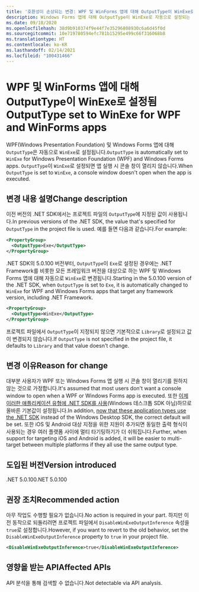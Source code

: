 ```yaml
---
title: '호환성이 손상되는 변경: WPF 및 WinForms 앱에 대해 OutputType이 WinExe로 설정됨'
description: Windows Forms 앱에 대해 OutputType이 WinExe로 자동으로 설정되는 .NET SDK 5.0.100의 호환성이 손상되는 변경에 대해 알아봅니다.
ms.date: 09/18/2020
ms.openlocfilehash: 38d9b910374f9e44f7e35296808930c6a6d45f0d
ms.sourcegitcommit: 10e719780594efc781b15295e499c66f316068b8
ms.translationtype: HT
ms.contentlocale: ko-KR
ms.lasthandoff: 02/14/2021
ms.locfileid: "100431466"
---
```

# <a name="outputtype-set-to-winexe-for-wpf-and-winforms-apps"></a><span data-ttu-id="da7ec-103">WPF 및 WinForms 앱에 대해 OutputType이 WinExe로 설정됨</span><span class="sxs-lookup"><span data-stu-id="da7ec-103">OutputType set to WinExe for WPF and WinForms apps</span></span>

<span data-ttu-id="da7ec-104">WPF(Windows Presentation Foundation) 및 Windows Forms 앱에 대해 `OutputType`은 자동으로 `WinExe`로 설정됩니다.</span><span class="sxs-lookup"><span data-stu-id="da7ec-104">`OutputType` is automatically set to `WinExe` for Windows Presentation Foundation (WPF) and Windows Forms apps.</span></span> <span data-ttu-id="da7ec-105">`OutputType`이 `WinExe`로 설정되면 앱 실행 시 콘솔 창이 열리지 않습니다.</span><span class="sxs-lookup"><span data-stu-id="da7ec-105">When `OutputType` is set to `WinExe`, a console window doesn't open when the app is executed.</span></span>

## <a name="change-description"></a><span data-ttu-id="da7ec-106">변경 내용 설명</span><span class="sxs-lookup"><span data-stu-id="da7ec-106">Change description</span></span>

<span data-ttu-id="da7ec-107">이전 버전의 .NET SDK에서는 프로젝트 파일의 `OutputType`에 지정된 값이 사용됩니다.</span><span class="sxs-lookup"><span data-stu-id="da7ec-107">In previous versions of the .NET SDK, the value that's specified for `OutputType` in the project file is used.</span></span> <span data-ttu-id="da7ec-108">예를 들면 다음과 같습니다.</span><span class="sxs-lookup"><span data-stu-id="da7ec-108">For example:</span></span>

```xml
<PropertyGroup>
  <OutputType>Exe</OutputType>
</PropertyGroup>
```

<span data-ttu-id="da7ec-109">.NET SDK의 5.0.100 버전부터, `OutputType`이 `Exe`로 설정된 경우에는 .NET Framework를 비롯한 모든 프레임워크 버전을 대상으로 하는 WPF 및 Windows Forms 앱에 대해 자동으로 `WinExe`로 변경됩니다.</span><span class="sxs-lookup"><span data-stu-id="da7ec-109">Starting in the 5.0.100 version of the .NET SDK, when `OutputType` is set to `Exe`, it is automatically changed to `WinExe` for WPF and Windows Forms apps that target any framework version, including .NET Framework.</span></span>

```xml
<PropertyGroup>
  <OutputType>WinExe</OutputType>
</PropertyGroup>
```

 <span data-ttu-id="da7ec-110">프로젝트 파일에서 `OutputType`이 지정되지 않으면 기본적으로 `Library`로 설정되고 값이 변경되지 않습니다.</span><span class="sxs-lookup"><span data-stu-id="da7ec-110">If `OutputType` is not specified in the project file, it defaults to `Library` and that value doesn't change.</span></span>

## <a name="reason-for-change"></a><span data-ttu-id="da7ec-111">변경 이유</span><span class="sxs-lookup"><span data-stu-id="da7ec-111">Reason for change</span></span>

<span data-ttu-id="da7ec-112">대부분 사용자가 WPF 또는 Windows Forms 앱 실행 시 콘솔 창이 열리기를 원하지 않는 것으로 가정합니다.</span><span class="sxs-lookup"><span data-stu-id="da7ec-112">It's assumed that most users don't want a console window to open when a WPF or Windows Forms app is executed.</span></span> <span data-ttu-id="da7ec-113">또한 [이제 이러한 애플리케이션 유형에 .NET SDK를 사용](sdk-and-target-framework-change.md)(Windows 데스크톱 SDK 아님)하므로 올바른 기본값이 설정됩니다.</span><span class="sxs-lookup"><span data-stu-id="da7ec-113">In addition, [now that these application types use the .NET SDK](sdk-and-target-framework-change.md) instead of the Windows Desktop SDK, the correct default will be set.</span></span> <span data-ttu-id="da7ec-114">또한 iOS 및 Android 대상 지정을 위한 지원이 추가되면 동일한 출력 형식이 사용되는 경우 여러 플랫폼 사이에 멀티 타기팅하기가 더 쉬워집니다.</span><span class="sxs-lookup"><span data-stu-id="da7ec-114">Further, when support for targeting iOS and Android is added, it will be easier to multi-target between multiple platforms if they all use the same output type.</span></span>

## <a name="version-introduced"></a><span data-ttu-id="da7ec-115">도입된 버전</span><span class="sxs-lookup"><span data-stu-id="da7ec-115">Version introduced</span></span>

<span data-ttu-id="da7ec-116">.NET 5.0.100</span><span class="sxs-lookup"><span data-stu-id="da7ec-116">.NET 5.0.100</span></span>

## <a name="recommended-action"></a><span data-ttu-id="da7ec-117">권장 조치</span><span class="sxs-lookup"><span data-stu-id="da7ec-117">Recommended action</span></span>

<span data-ttu-id="da7ec-118">아무 작업도 수행할 필요가 없습니다.</span><span class="sxs-lookup"><span data-stu-id="da7ec-118">No action is required in your part.</span></span> <span data-ttu-id="da7ec-119">하지만 이전 동작으로 되돌리려면 프로젝트 파일에서 `DisableWinExeOutputInference` 속성을 `true`로 설정합니다.</span><span class="sxs-lookup"><span data-stu-id="da7ec-119">However, if you want to revert to the old behavior, set the `DisableWinExeOutputInference` property to `true` in your project file.</span></span>

```xml
<DisableWinExeOutputInference>true</DisableWinExeOutputInference>
```

## <a name="affected-apis"></a><span data-ttu-id="da7ec-120">영향을 받는 API</span><span class="sxs-lookup"><span data-stu-id="da7ec-120">Affected APIs</span></span>

<span data-ttu-id="da7ec-121">API 분석을 통해 검색할 수 없습니다.</span><span class="sxs-lookup"><span data-stu-id="da7ec-121">Not detectable via API analysis.</span></span>

<!--

### Affected APIs

Not detectable via API analysis.

### Category

- Windows Forms
- Windows Presentation Framework (WPF)

-->
